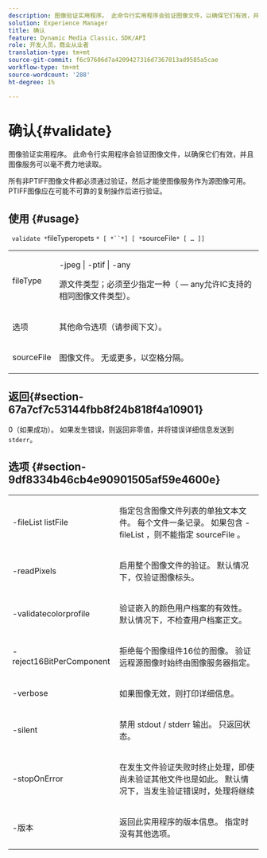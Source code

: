 ```yaml
---
description: 图像验证实用程序。 此命令行实用程序会验证图像文件，以确保它们有效，并且图像服务可以毫不费力地读取。
solution: Experience Manager
title: 确认
feature: Dynamic Media Classic，SDK/API
role: 开发人员，商业从业者
translation-type: tm+mt
source-git-commit: f6c97606d7a4209427316d7367013ad9585a5cae
workflow-type: tm+mt
source-wordcount: '288'
ht-degree: 1%

---
```



# 确认{#validate}

图像验证实用程序。 此命令行实用程序会验证图像文件，以确保它们有效，并且图像服务可以毫不费力地读取。

所有非PTIFF图像文件都必须通过验证，然后才能使图像服务作为源图像可用。 PTIFF图像应在可能不可靠的复制操作后进行验证。

## 使用 {#usage}

` validate *`fileTyperopets `* [ *``*] [ *`sourceFile`* [ … ]]`

<table id="simpletable_D2C6B20E1007433AB4184A73046A44F0"> 
 <tr class="strow"> 
  <td class="stentry"> <p> <span class="codeph"> <span class="varname"> fileType  </span> </span> </p> </td> 
  <td class="stentry"> <p> <span class="codeph"> -jpeg | -ptif | -any  </span> </p> <p>源文件类型；必须至少指定一种（ — any允许IC支持的相同图像文件类型）。 </p> </td> 
 </tr> 
 <tr class="strow"> 
  <td class="stentry"> <p> <span class="codeph"> <span class="varname"> 选项  </span> </span> </p> </td> 
  <td class="stentry"> <p>其他命令选项（请参阅下文）。 </p> </td> 
 </tr> 
 <tr class="strow"> 
  <td class="stentry"> <p> <span class="codeph"> <span class="varname"> sourceFile  </span> </span> </p> </td> 
  <td class="stentry"> <p> 图像文件。 无或更多，以空格分隔。 </p> </td> 
 </tr> 
</table>

## 返回{#section-67a7cf7c53144fbb8f24b818f4a10901}

0（如果成功）。 如果发生错误，则返回非零值，并将错误详细信息发送到`stderr`。

## 选项 {#section-9df8334b46cb4e90901505af59e4600e}

<table id="simpletable_004B1A29BDFD40A9B89E4CBD23119B3F"> 
 <tr class="strow"> 
  <td class="stentry"> <p> <span class="codeph"> -fileList  <span class="varname"> listFile  </span> </span> </p> </td> 
  <td class="stentry"> <p>指定包含图像文件列表的单独文本文件。 每个文件一条记录。 如果包含<span class="codeph"> -fileList </span>，则不能指定<span class="varname"> sourceFile </span>。 </p> </td> 
 </tr> 
 <tr class="strow"> 
  <td class="stentry"> <p> <span class="codeph"> -readPixels  </span> </p> </td> 
  <td class="stentry"> <p>启用整个图像文件的验证。 默认情况下，仅验证图像标头。 </p> </td> 
 </tr> 
 <tr class="strow"> 
  <td class="stentry"> <p> <span class="codeph"> -validatecolorprofile  </span> </p> </td> 
  <td class="stentry"> <p>验证嵌入的颜色用户档案的有效性。 默认情况下，不检查用户档案正文。 </p> </td> 
 </tr> 
 <tr class="strow"> 
  <td class="stentry"> <p> <span class="codeph"> -reject16BitPerComponent  </span> </p> </td> 
  <td class="stentry"> <p> 拒绝每个图像组件16位的图像。 验证远程源图像时始终由图像服务器指定。 </p> </td> 
 </tr> 
 <tr class="strow"> 
  <td class="stentry"> <p> <span class="codeph"> -verbose  </span> </p> </td> 
  <td class="stentry"> <p> 如果图像无效，则打印详细信息。 </p> </td> 
 </tr> 
 <tr class="strow"> 
  <td class="stentry"> <p> <span class="codeph"> -silent  </span> </p> </td> 
  <td class="stentry"> <p>禁用<span class="codeph"> stdout </span>/ <span class="codeph"> stderr </span>输出。 只返回状态。 </p> </td> 
 </tr> 
 <tr class="strow"> 
  <td class="stentry"> <p> <span class="codeph"> -stopOnError  </span> </p> </td> 
  <td class="stentry"> <p>在发生文件验证失败时终止处理，即使尚未验证其他文件也是如此。 默认情况下，当发生验证错误时，处理将继续 </p> </td> 
 </tr> 
 <tr class="strow"> 
  <td class="stentry"> <p> <span class="codeph"> -版本 </span> </p> </td> 
  <td class="stentry"> <p>返回此实用程序的版本信息。 指定时没有其他选项。 </p> </td> 
 </tr> 
</table>

